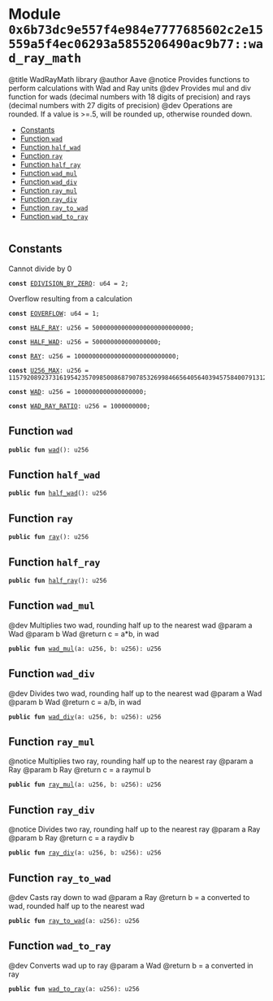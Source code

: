 
<a id="0x6b73dc9e557f4e984e7777685602c2e15559a5f4ec06293a5855206490ac9b77_wad_ray_math"></a>

# Module `0x6b73dc9e557f4e984e7777685602c2e15559a5f4ec06293a5855206490ac9b77::wad_ray_math`

@title WadRayMath library
@author Aave
@notice Provides functions to perform calculations with Wad and Ray units
@dev Provides mul and div function for wads (decimal numbers with 18 digits of precision) and rays (decimal numbers
with 27 digits of precision)
@dev Operations are rounded. If a value is >=.5, will be rounded up, otherwise rounded down.


-  [Constants](#@Constants_0)
-  [Function `wad`](#0x6b73dc9e557f4e984e7777685602c2e15559a5f4ec06293a5855206490ac9b77_wad_ray_math_wad)
-  [Function `half_wad`](#0x6b73dc9e557f4e984e7777685602c2e15559a5f4ec06293a5855206490ac9b77_wad_ray_math_half_wad)
-  [Function `ray`](#0x6b73dc9e557f4e984e7777685602c2e15559a5f4ec06293a5855206490ac9b77_wad_ray_math_ray)
-  [Function `half_ray`](#0x6b73dc9e557f4e984e7777685602c2e15559a5f4ec06293a5855206490ac9b77_wad_ray_math_half_ray)
-  [Function `wad_mul`](#0x6b73dc9e557f4e984e7777685602c2e15559a5f4ec06293a5855206490ac9b77_wad_ray_math_wad_mul)
-  [Function `wad_div`](#0x6b73dc9e557f4e984e7777685602c2e15559a5f4ec06293a5855206490ac9b77_wad_ray_math_wad_div)
-  [Function `ray_mul`](#0x6b73dc9e557f4e984e7777685602c2e15559a5f4ec06293a5855206490ac9b77_wad_ray_math_ray_mul)
-  [Function `ray_div`](#0x6b73dc9e557f4e984e7777685602c2e15559a5f4ec06293a5855206490ac9b77_wad_ray_math_ray_div)
-  [Function `ray_to_wad`](#0x6b73dc9e557f4e984e7777685602c2e15559a5f4ec06293a5855206490ac9b77_wad_ray_math_ray_to_wad)
-  [Function `wad_to_ray`](#0x6b73dc9e557f4e984e7777685602c2e15559a5f4ec06293a5855206490ac9b77_wad_ray_math_wad_to_ray)


<pre><code></code></pre>



<a id="@Constants_0"></a>

## Constants


<a id="0x6b73dc9e557f4e984e7777685602c2e15559a5f4ec06293a5855206490ac9b77_wad_ray_math_EDIVISION_BY_ZERO"></a>

Cannot divide by 0


<pre><code><b>const</b> <a href="wad_ray_math.md#0x6b73dc9e557f4e984e7777685602c2e15559a5f4ec06293a5855206490ac9b77_wad_ray_math_EDIVISION_BY_ZERO">EDIVISION_BY_ZERO</a>: u64 = 2;
</code></pre>



<a id="0x6b73dc9e557f4e984e7777685602c2e15559a5f4ec06293a5855206490ac9b77_wad_ray_math_EOVERFLOW"></a>

Overflow resulting from a calculation


<pre><code><b>const</b> <a href="wad_ray_math.md#0x6b73dc9e557f4e984e7777685602c2e15559a5f4ec06293a5855206490ac9b77_wad_ray_math_EOVERFLOW">EOVERFLOW</a>: u64 = 1;
</code></pre>



<a id="0x6b73dc9e557f4e984e7777685602c2e15559a5f4ec06293a5855206490ac9b77_wad_ray_math_HALF_RAY"></a>



<pre><code><b>const</b> <a href="wad_ray_math.md#0x6b73dc9e557f4e984e7777685602c2e15559a5f4ec06293a5855206490ac9b77_wad_ray_math_HALF_RAY">HALF_RAY</a>: u256 = 500000000000000000000000000;
</code></pre>



<a id="0x6b73dc9e557f4e984e7777685602c2e15559a5f4ec06293a5855206490ac9b77_wad_ray_math_HALF_WAD"></a>



<pre><code><b>const</b> <a href="wad_ray_math.md#0x6b73dc9e557f4e984e7777685602c2e15559a5f4ec06293a5855206490ac9b77_wad_ray_math_HALF_WAD">HALF_WAD</a>: u256 = 500000000000000000;
</code></pre>



<a id="0x6b73dc9e557f4e984e7777685602c2e15559a5f4ec06293a5855206490ac9b77_wad_ray_math_RAY"></a>



<pre><code><b>const</b> <a href="wad_ray_math.md#0x6b73dc9e557f4e984e7777685602c2e15559a5f4ec06293a5855206490ac9b77_wad_ray_math_RAY">RAY</a>: u256 = 1000000000000000000000000000;
</code></pre>



<a id="0x6b73dc9e557f4e984e7777685602c2e15559a5f4ec06293a5855206490ac9b77_wad_ray_math_U256_MAX"></a>



<pre><code><b>const</b> <a href="wad_ray_math.md#0x6b73dc9e557f4e984e7777685602c2e15559a5f4ec06293a5855206490ac9b77_wad_ray_math_U256_MAX">U256_MAX</a>: u256 = 115792089237316195423570985008687907853269984665640564039457584007913129639935;
</code></pre>



<a id="0x6b73dc9e557f4e984e7777685602c2e15559a5f4ec06293a5855206490ac9b77_wad_ray_math_WAD"></a>



<pre><code><b>const</b> <a href="wad_ray_math.md#0x6b73dc9e557f4e984e7777685602c2e15559a5f4ec06293a5855206490ac9b77_wad_ray_math_WAD">WAD</a>: u256 = 1000000000000000000;
</code></pre>



<a id="0x6b73dc9e557f4e984e7777685602c2e15559a5f4ec06293a5855206490ac9b77_wad_ray_math_WAD_RAY_RATIO"></a>



<pre><code><b>const</b> <a href="wad_ray_math.md#0x6b73dc9e557f4e984e7777685602c2e15559a5f4ec06293a5855206490ac9b77_wad_ray_math_WAD_RAY_RATIO">WAD_RAY_RATIO</a>: u256 = 1000000000;
</code></pre>



<a id="0x6b73dc9e557f4e984e7777685602c2e15559a5f4ec06293a5855206490ac9b77_wad_ray_math_wad"></a>

## Function `wad`



<pre><code><b>public</b> <b>fun</b> <a href="wad_ray_math.md#0x6b73dc9e557f4e984e7777685602c2e15559a5f4ec06293a5855206490ac9b77_wad_ray_math_wad">wad</a>(): u256
</code></pre>



<a id="0x6b73dc9e557f4e984e7777685602c2e15559a5f4ec06293a5855206490ac9b77_wad_ray_math_half_wad"></a>

## Function `half_wad`



<pre><code><b>public</b> <b>fun</b> <a href="wad_ray_math.md#0x6b73dc9e557f4e984e7777685602c2e15559a5f4ec06293a5855206490ac9b77_wad_ray_math_half_wad">half_wad</a>(): u256
</code></pre>



<a id="0x6b73dc9e557f4e984e7777685602c2e15559a5f4ec06293a5855206490ac9b77_wad_ray_math_ray"></a>

## Function `ray`



<pre><code><b>public</b> <b>fun</b> <a href="wad_ray_math.md#0x6b73dc9e557f4e984e7777685602c2e15559a5f4ec06293a5855206490ac9b77_wad_ray_math_ray">ray</a>(): u256
</code></pre>



<a id="0x6b73dc9e557f4e984e7777685602c2e15559a5f4ec06293a5855206490ac9b77_wad_ray_math_half_ray"></a>

## Function `half_ray`



<pre><code><b>public</b> <b>fun</b> <a href="wad_ray_math.md#0x6b73dc9e557f4e984e7777685602c2e15559a5f4ec06293a5855206490ac9b77_wad_ray_math_half_ray">half_ray</a>(): u256
</code></pre>



<a id="0x6b73dc9e557f4e984e7777685602c2e15559a5f4ec06293a5855206490ac9b77_wad_ray_math_wad_mul"></a>

## Function `wad_mul`

@dev Multiplies two wad, rounding half up to the nearest wad
@param a Wad
@param b Wad
@return c = a*b, in wad


<pre><code><b>public</b> <b>fun</b> <a href="wad_ray_math.md#0x6b73dc9e557f4e984e7777685602c2e15559a5f4ec06293a5855206490ac9b77_wad_ray_math_wad_mul">wad_mul</a>(a: u256, b: u256): u256
</code></pre>



<a id="0x6b73dc9e557f4e984e7777685602c2e15559a5f4ec06293a5855206490ac9b77_wad_ray_math_wad_div"></a>

## Function `wad_div`

@dev Divides two wad, rounding half up to the nearest wad
@param a Wad
@param b Wad
@return c = a/b, in wad


<pre><code><b>public</b> <b>fun</b> <a href="wad_ray_math.md#0x6b73dc9e557f4e984e7777685602c2e15559a5f4ec06293a5855206490ac9b77_wad_ray_math_wad_div">wad_div</a>(a: u256, b: u256): u256
</code></pre>



<a id="0x6b73dc9e557f4e984e7777685602c2e15559a5f4ec06293a5855206490ac9b77_wad_ray_math_ray_mul"></a>

## Function `ray_mul`

@notice Multiplies two ray, rounding half up to the nearest ray
@param a Ray
@param b Ray
@return c = a raymul b


<pre><code><b>public</b> <b>fun</b> <a href="wad_ray_math.md#0x6b73dc9e557f4e984e7777685602c2e15559a5f4ec06293a5855206490ac9b77_wad_ray_math_ray_mul">ray_mul</a>(a: u256, b: u256): u256
</code></pre>



<a id="0x6b73dc9e557f4e984e7777685602c2e15559a5f4ec06293a5855206490ac9b77_wad_ray_math_ray_div"></a>

## Function `ray_div`

@notice Divides two ray, rounding half up to the nearest ray
@param a Ray
@param b Ray
@return c = a raydiv b


<pre><code><b>public</b> <b>fun</b> <a href="wad_ray_math.md#0x6b73dc9e557f4e984e7777685602c2e15559a5f4ec06293a5855206490ac9b77_wad_ray_math_ray_div">ray_div</a>(a: u256, b: u256): u256
</code></pre>



<a id="0x6b73dc9e557f4e984e7777685602c2e15559a5f4ec06293a5855206490ac9b77_wad_ray_math_ray_to_wad"></a>

## Function `ray_to_wad`

@dev Casts ray down to wad
@param a Ray
@return b = a converted to wad, rounded half up to the nearest wad


<pre><code><b>public</b> <b>fun</b> <a href="wad_ray_math.md#0x6b73dc9e557f4e984e7777685602c2e15559a5f4ec06293a5855206490ac9b77_wad_ray_math_ray_to_wad">ray_to_wad</a>(a: u256): u256
</code></pre>



<a id="0x6b73dc9e557f4e984e7777685602c2e15559a5f4ec06293a5855206490ac9b77_wad_ray_math_wad_to_ray"></a>

## Function `wad_to_ray`

@dev Converts wad up to ray
@param a Wad
@return b = a converted in ray


<pre><code><b>public</b> <b>fun</b> <a href="wad_ray_math.md#0x6b73dc9e557f4e984e7777685602c2e15559a5f4ec06293a5855206490ac9b77_wad_ray_math_wad_to_ray">wad_to_ray</a>(a: u256): u256
</code></pre>
